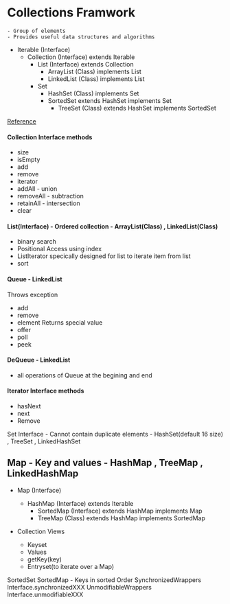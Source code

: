 # Collections Framwork
    - Group of elements
    - Provides useful data structures and algorithms

 * Iterable (Interface)
   *  Collection (Interface) extends Iterable
      * List (Interface) extends Collection
        * ArrayList (Class) implements List
        * LinkedList (Class) implements List
      * Set
        * HashSet (Class) implements Set
        * SortedSet extends HashSet implements Set
          * TreeSet (Class) extends HashSet implements SortedSet
       
[Reference](https://www.novixys.com/blog/wp-content/uploads/2017/02/Collections-768x480.png)

#### Collection Interface methods
* size
* isEmpty
* add
* remove
* iterator
* addAll - union
* removeAll - subtraction
* retainAll - intersection
* clear

#### List(Interface) - Ordered collection - ArrayList(Class) , LinkedList(Class)
- binary search
- Positional Access using index
- ListIterator specically designed for list to iterate item from list 
- sort
#### Queue - LinkedList
Throws exception
- add
- remove
- element
Returns special value
- offer
- poll
- peek
#### DeQueue - LinkedList
- all operations of Queue at the begining and end

#### Iterator Interface methods

* hasNext
* next
* Remove
    
Set Interface - Cannot contain duplicate elements - HashSet(default 16 size) , TreeSet , LinkedHashSet

## Map - Key and values - HashMap , TreeMap , LinkedHashMap
* Map (Interface)
  * HashMap (Interface) extends Iterable
    * SortedMap (Interface) extends HashMap implements Map
    * TreeMap (Class) extends HashMap implements SortedMap

* Collection Views
  - Keyset
  - Values
  - getKey(key)
  - Entryset(to iterate over a Map)
  
SortedSet
SortedMap - Keys in sorted Order
SynchronizedWrappers
  Interface.synchronizedXXX
UnmodifiableWrappers
  Interface.unmodifiableXXX
